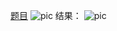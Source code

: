 [题目](https://leetcode.cn/problems/zhan-de-ya-ru-dan-chu-xu-lie-lcof/description/)
![pic](img.png)
结果：
![pic](result.png)